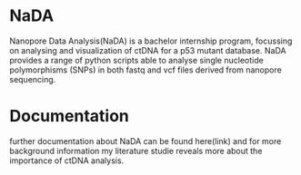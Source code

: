 # NaDA
Nanopore Data Analysis(NaDA) is a bachelor internship program, focussing on analysing and visualization of ctDNA for a p53 mutant database. NaDA provides a range of python scripts able to analyse single nucleotide polymorphisms (SNPs) in both fastq and vcf files derived from nanopore sequencing.

# Documentation
further documentation about NaDA can be found here(link) and for more background information my literature studie reveals more about the importance of ctDNA analysis.
